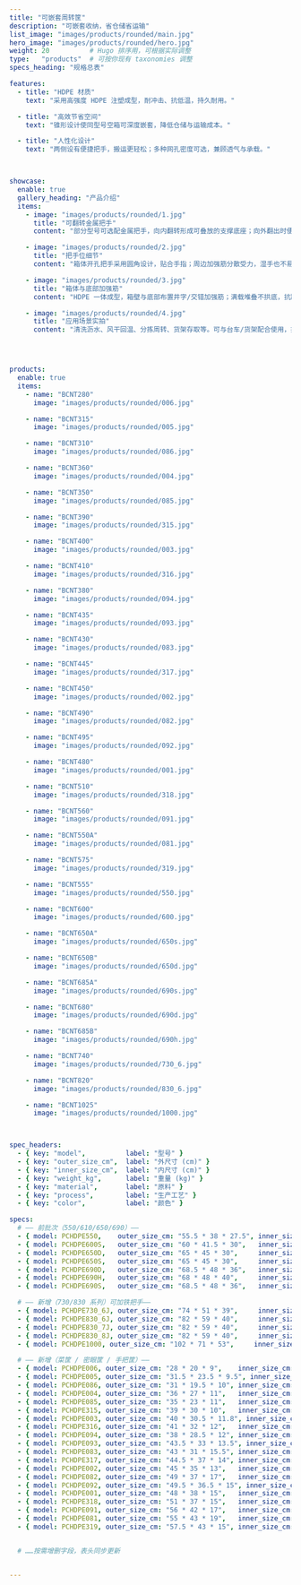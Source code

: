```yaml
---
title: "可嵌套周转筐"
description: "可嵌套收纳，省仓储省运输"
list_image: "images/products/rounded/main.jpg"
hero_image: "images/products/rounded/hero.jpg"
weight: 20          # Hugo 排序用，可根据实际调整
type:   "products"  # 可按你现有 taxonomies 调整
specs_heading: "规格总表"

features:
  - title: "HDPE 材质"
    text: "采用高强度 HDPE 注塑成型，耐冲击、抗低温，持久耐用。"

  - title: "高效节省空间"
    text: "锥形设计使同型号空箱可深度嵌套，降低仓储与运输成本。"

  - title: "人性化设计"
    text: "两侧设有便捷把手，搬运更轻松；多种网孔密度可选，兼顾透气与承载。"



showcase:
  enable: true
  gallery_heading: "产品介绍"
  items:
    - image: "images/products/rounded/1.jpg"
      title: "可翻转金属把手"
      content: "部分型号可选配金属把手，向内翻转形成可叠放的支撑底座；向外翻出时便于搬移与定位。"

    - image: "images/products/rounded/2.jpg"
      title: "把手位细节"
      content: "箱体开孔把手采用圆角设计，贴合手指；周边加强筋分散受力，湿手也不易滑脱。"

    - image: "images/products/rounded/3.jpg"
      title: "箱体与底部加强筋"
      content: "HDPE 一体成型，箱壁与底部布置井字/交错加强筋；满载堆叠不拱底，抗跌落、抗冲击。"

    - image: "images/products/rounded/4.jpg"
      title: "应用场景实拍"
      content: "清洗沥水、风干回温、分拣周转、货架存取等。可与台车/货架配合使用，提升周转效率。"




products:
  enable: true
  items:
    - name: "BCNT280"
      image: "images/products/rounded/006.jpg"

    - name: "BCNT315"
      image: "images/products/rounded/005.jpg"

    - name: "BCNT310"
      image: "images/products/rounded/086.jpg"

    - name: "BCNT360"
      image: "images/products/rounded/004.jpg"

    - name: "BCNT350"
      image: "images/products/rounded/085.jpg"

    - name: "BCNT390"
      image: "images/products/rounded/315.jpg"

    - name: "BCNT400"
      image: "images/products/rounded/003.jpg"

    - name: "BCNT410"
      image: "images/products/rounded/316.jpg"

    - name: "BCNT380"
      image: "images/products/rounded/094.jpg"

    - name: "BCNT435"
      image: "images/products/rounded/093.jpg"

    - name: "BCNT430"
      image: "images/products/rounded/083.jpg"

    - name: "BCNT445"
      image: "images/products/rounded/317.jpg"

    - name: "BCNT450"
      image: "images/products/rounded/002.jpg"

    - name: "BCNT490"
      image: "images/products/rounded/082.jpg"

    - name: "BCNT495"
      image: "images/products/rounded/092.jpg"

    - name: "BCNT480"
      image: "images/products/rounded/001.jpg"

    - name: "BCNT510"
      image: "images/products/rounded/318.jpg"

    - name: "BCNT560"
      image: "images/products/rounded/091.jpg"

    - name: "BCNT550A"
      image: "images/products/rounded/081.jpg"

    - name: "BCNT575"
      image: "images/products/rounded/319.jpg"

    - name: "BCNT555"
      image: "images/products/rounded/550.jpg"

    - name: "BCNT600"
      image: "images/products/rounded/600.jpg"

    - name: "BCNT650A"
      image: "images/products/rounded/650s.jpg"

    - name: "BCNT650B"
      image: "images/products/rounded/650d.jpg"

    - name: "BCNT685A"
      image: "images/products/rounded/690s.jpg"

    - name: "BCNT680"
      image: "images/products/rounded/690d.jpg"

    - name: "BCNT685B"
      image: "images/products/rounded/690h.jpg"

    - name: "BCNT740"
      image: "images/products/rounded/730_6.jpg"

    - name: "BCNT820"
      image: "images/products/rounded/830_6.jpg"

    - name: "BCNT1025"
      image: "images/products/rounded/1000.jpg"



spec_headers: 
  - { key: "model",          label: "型号" }
  - { key: "outer_size_cm",  label: "外尺寸 (cm)" }   
  - { key: "inner_size_cm",  label: "内尺寸 (cm)" }   
  - { key: "weight_kg",      label: "重量 (kg)" }
  - { key: "material",       label: "原料" }
  - { key: "process",        label: "生产工艺" }
  - { key: "color",          label: "颜色" }

specs:
  # —— 前批次（550/610/650/690）——
  - { model: PCHDPE550,    outer_size_cm: "55.5 * 38 * 27.5", inner_size_cm: "52 * 35 * 27",       weight_kg: null, material: HDPE, process: 注塑, color: "红/黄/绿/蓝/白" }
  - { model: PCHDPE600S,   outer_size_cm: "60 * 41.5 * 30",   inner_size_cm: "57 * 38.5 * 29.5",   weight_kg: null, material: HDPE, process: 注塑, color: "红/黄/绿/蓝/白" }  # 小眼
  - { model: PCHDPE650D,   outer_size_cm: "65 * 45 * 30",     inner_size_cm: "58.5 * 40 * 29",     weight_kg: null, material: HDPE, process: 注塑, color: "红/黄/绿/蓝/白" }  # 大眼
  - { model: PCHDPE650S,   outer_size_cm: "65 * 45 * 30",     inner_size_cm: "58.5 * 40 * 29",     weight_kg: null, material: HDPE, process: 注塑, color: "红/黄/绿/蓝/白" }  # 小眼
  - { model: PCHDPE690D,   outer_size_cm: "68.5 * 48 * 36",   inner_size_cm: "64.5 * 43.5 * 35.5", weight_kg: null, material: HDPE, process: 注塑, color: "红/黄/绿/蓝/白" }  # 大眼
  - { model: PCHDPE690H,   outer_size_cm: "68 * 48 * 40",     inner_size_cm: "63.5 * 43 * 38.5",   weight_kg: null, material: HDPE, process: 注塑, color: "红/黄/绿/蓝/白" }  # 加高
  - { model: PCHDPE690S,   outer_size_cm: "68.5 * 48 * 36",   inner_size_cm: "64.5 * 43.5 * 35.5", weight_kg: null, material: HDPE, process: 注塑, color: "红/黄/绿/蓝/白" }  # 小眼

  # —— 新增（730/830 系列）可加铁把手——
  - { model: PCHDPE730_6J, outer_size_cm: "74 * 51 * 39",     inner_size_cm: "69.5 * 46.5 * 38",   weight_kg: 3.0,  material: HDPE, process: 注塑, color: "红/黄/绿/蓝/白" }
  - { model: PCHDPE830_6J, outer_size_cm: "82 * 59 * 40",     inner_size_cm: "77 * 54 * 40",       weight_kg: 3.0,  material: HDPE, process: 注塑, color: "红/黄/绿/蓝/白" }
  - { model: PCHDPE830_7J, outer_size_cm: "82 * 59 * 40",     inner_size_cm: "77 * 54 * 40",       weight_kg: 3.5,  material: HDPE, process: 注塑, color: "红/黄/绿/蓝/白" }
  - { model: PCHDPE830_8J, outer_size_cm: "82 * 59 * 40",     inner_size_cm: "77 * 54 * 40",       weight_kg: 4.0,  material: HDPE, process: 注塑, color: "红/黄/绿/蓝/白" }
  - { model: PCHDPE1000, outer_size_cm: "102 * 71 * 53",     inner_size_cm: null,       weight_kg: null,  material: HDPE, process: 注塑, color: "红/黄/绿/蓝/白" }

  # —— 新增（菜筐 / 密眼筐 / 手把筐）——
  - { model: PCHDPE006, outer_size_cm: "28 * 20 * 9",    inner_size_cm: null, weight_kg: null, material: HDPE, process: 注塑, color: 白 }
  - { model: PCHDPE005, outer_size_cm: "31.5 * 23.5 * 9.5", inner_size_cm: null, weight_kg: null, material: HDPE, process: 注塑, color: 白 }
  - { model: PCHDPE086, outer_size_cm: "31 * 19.5 * 10", inner_size_cm: null, weight_kg: null, material: HDPE, process: 注塑, color: 白 }
  - { model: PCHDPE004, outer_size_cm: "36 * 27 * 11",   inner_size_cm: null, weight_kg: null, material: HDPE, process: 注塑, color: 白 }
  - { model: PCHDPE085, outer_size_cm: "35 * 23 * 11",   inner_size_cm: null, weight_kg: null, material: HDPE, process: 注塑, color: 白 }
  - { model: PCHDPE315, outer_size_cm: "39 * 30 * 10",   inner_size_cm: null, weight_kg: null, material: HDPE, process: 注塑, color: 白 }
  - { model: PCHDPE003, outer_size_cm: "40 * 30.5 * 11.8", inner_size_cm: null, weight_kg: null, material: HDPE, process: 注塑, color: 白 }
  - { model: PCHDPE316, outer_size_cm: "41 * 32 * 12",   inner_size_cm: null, weight_kg: null, material: HDPE, process: 注塑, color: 白 }
  - { model: PCHDPE094, outer_size_cm: "38 * 28.5 * 12", inner_size_cm: null, weight_kg: null, material: HDPE, process: 注塑, color: 白 }
  - { model: PCHDPE093, outer_size_cm: "43.5 * 33 * 13.5", inner_size_cm: null, weight_kg: null, material: HDPE, process: 注塑, color: 白 }
  - { model: PCHDPE083, outer_size_cm: "43 * 31 * 15.5", inner_size_cm: null, weight_kg: null, material: HDPE, process: 注塑, color: 白 }
  - { model: PCHDPE317, outer_size_cm: "44.5 * 37 * 14", inner_size_cm: null, weight_kg: null, material: HDPE, process: 注塑, color: 白 }
  - { model: PCHDPE002, outer_size_cm: "45 * 35 * 13",   inner_size_cm: null, weight_kg: null, material: HDPE, process: 注塑, color: 白 }
  - { model: PCHDPE082, outer_size_cm: "49 * 37 * 17",   inner_size_cm: null, weight_kg: null, material: HDPE, process: 注塑, color: 白 }
  - { model: PCHDPE092, outer_size_cm: "49.5 * 36.5 * 15", inner_size_cm: null, weight_kg: null, material: HDPE, process: 注塑, color: 白 }
  - { model: PCHDPE001, outer_size_cm: "48 * 38 * 15",   inner_size_cm: null, weight_kg: null, material: HDPE, process: 注塑, color: 白 }
  - { model: PCHDPE318, outer_size_cm: "51 * 37 * 15",   inner_size_cm: null, weight_kg: null, material: HDPE, process: 注塑, color: 白 }
  - { model: PCHDPE091, outer_size_cm: "56 * 42 * 17",   inner_size_cm: null, weight_kg: null, material: HDPE, process: 注塑, color: 白 }
  - { model: PCHDPE081, outer_size_cm: "55 * 43 * 19",   inner_size_cm: null, weight_kg: null, material: HDPE, process: 注塑, color: 白 }
  - { model: PCHDPE319, outer_size_cm: "57.5 * 43 * 15", inner_size_cm: null, weight_kg: null, material: HDPE, process: 注塑, color: 白 }


  # ……按需增删字段，表头同步更新


---
```

